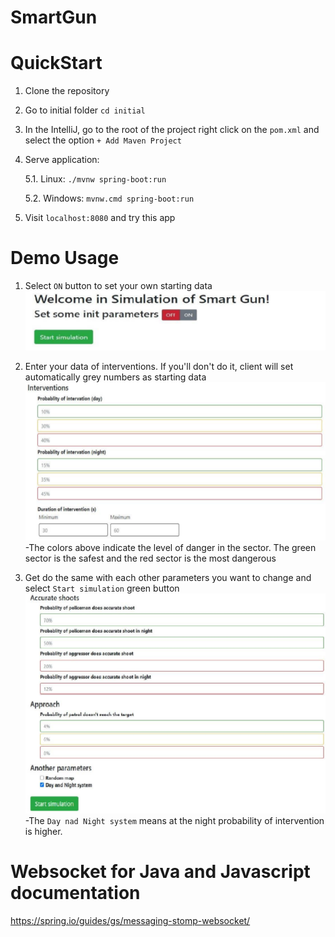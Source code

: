 # SmartGun

# QuickStart
1. Clone the repository
2. Go to initial folder `cd initial`
3. In the IntelliJ, go to the root of the project right click on the `pom.xml` and select the option `+ Add Maven Project`
4. Serve application:

    5.1. Linux: `./mvnw spring-boot:run`
    
    5.2. Windows: `mvnw.cmd spring-boot:run`
5. Visit `localhost:8080` and try this app

# Demo Usage
1. Select `ON` button to set your own starting data
![alt text](initial/src/main/resources/static/demoUsaageIcons/startingScreen.png)
   
   
2. Enter your data of interventions. If you'll don't do it, client will set automatically grey numbers as starting data 
![alt text](initial/src/main/resources/static/demoUsaageIcons/interventionData.png)
    -The colors above indicate the level of danger in the sector. The green sector is the safest and the red sector is the most dangerous


3. Get do the same with each other parameters you want to change and select `Start simulation` green button
![alt text](initial/src/main/resources/static/demoUsaageIcons/startSimulation.png)
    -The `Day nad Night system` means at the night probability of intervention is higher.

# Websocket for Java and Javascript documentation
https://spring.io/guides/gs/messaging-stomp-websocket/
